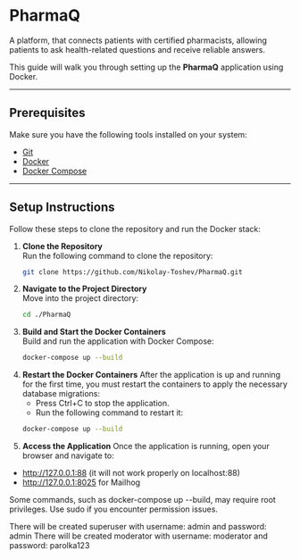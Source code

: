 # PharmaQ
А platform, that connects patients with certified pharmacists, allowing patients to ask health-related questions and receive reliable answers.

This guide will walk you through setting up the **PharmaQ** application using Docker.

---

## Prerequisites

Make sure you have the following tools installed on your system:
- [Git](https://git-scm.com/)
- [Docker](https://www.docker.com/)
- [Docker Compose](https://docs.docker.com/compose/)

---

## Setup Instructions

Follow these steps to clone the repository and run the Docker stack:

1. **Clone the Repository**  
   Run the following command to clone the repository:
   ```bash
   git clone https://github.com/Nikolay-Toshev/PharmaQ.git
   
2. **Navigate to the Project Directory**  
   Move into the project directory:
   ```bash
   cd ./PharmaQ
   
3. **Build and Start the Docker Containers**  
   Build and run the application with Docker Compose:
   ```bash
   docker-compose up --build

4. **Restart the Docker Containers**
   After the application is up and running for the first time, you must restart the containers to apply the necessary database migrations: 
   - Press Ctrl+C to stop the application.
   - Run the following command to restart it:
   ```bash
   docker-compose up --build

5. **Access the Application**
Once the application is running, open your browser and navigate to:
- http://127.0.0.1:88 (it will not work properly on localhost:88)
- http://127.0.0.1:8025 for Mailhog

Some commands, such as docker-compose up --build, may require root privileges. Use sudo if you encounter permission issues.

There will be created superuser with username: admin and password: admin
There will be created moderator with username: moderator and password: parolka123
